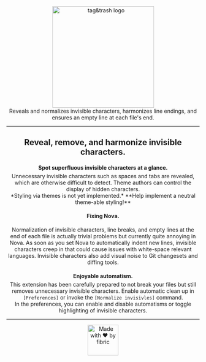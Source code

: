<div align="center">

<img src="https://gitlab.com/fibric/tag-and-trash-nova-extension/-/raw/main/Images/logo/tag&trash-logo-small.svg" alt="tag&trash logo" width="265">

<p style="margin: 0 auto 0">
Reveals and normalizes invisible characters, harmonizes line endings, and ensures an empty line at each file's end.
</p>

<!--
<img src="https://gitlab.com/fibric/tag-and-trash-nova-extension/-/raw/main/Images/tag-and-trash-video.gif?inline=true" alt="tag&trash video showing invisible characters removed">
-->

-----

<!--
<img src="https://gitlab.com/fibric/tag-and-trash-nova-extension/-/raw/main/Images/tag-and-trash-screenshow@2x.png?inline=true" alt="tag&trash screenshot showing extension preferences">
-->

## Reveal, remove, and harmonize invisible characters.

#### Spot superfluous invisible characters at a glance.

<p style="margin: -1em auto 0">
Unnecessary invisible characters such as spaces and tabs are revealed, which are otherwise difficult to detect. Theme authors can control the display of hidden characters.
</p>
<p style="margin: 0 auto 0">
*Styling via themes is not yet implemented.* **Help implement a neutral theme-able styling!**
</p>

#### Fixing Nova.

<p style="margin: 0 auto 0">
Normalization of invisible characters, line breaks, and empty lines at the end of each file is actually trivial problems but currently quite annoying in Nova. As soon as you set Nova to automatically indent new lines, invisible characters creep in that could cause issues with white-space relevant languages. Invisible characters also add visual noise to Git changesets and diffing tools.
</p>

#### Enjoyable automatism.

<p style="margin: -1em auto 0">
This extension has been carefully prepared to not break your files but still removes unnecessary invisible characters.
Enable automatic clean up in <code>[Preferences]</code> or invoke the <code>[Normalize invisivles]</code> command.
</p>
<p style="margin: 0 auto 0">
In the preferences, you can enable and disable automatisms or toggle highlighting of invisible characters.
</p>

-----

<img src="https://gitlab.com/fibric/logo/-/raw/master/fibric-logo-text.svg" width="80" alt="Made with ❤️ by fibric">
</div>
